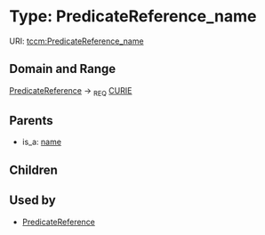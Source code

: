 
# Type: PredicateReference_name




URI: [tccm:PredicateReference_name](https://hotecosystem.org/tccm/PredicateReference_name)


## Domain and Range

[PredicateReference](PredicateReference.md) ->  <sub>REQ</sub> [CURIE](types/CURIE.md)

## Parents

 *  is_a: [name](name.md)

## Children


## Used by

 * [PredicateReference](PredicateReference.md)
